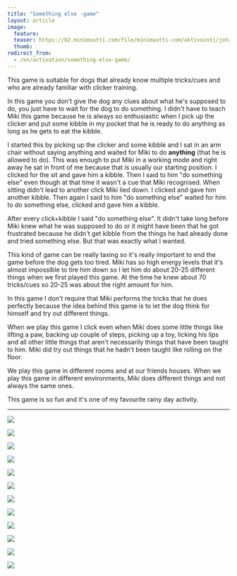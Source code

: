 ```yaml
---
title: "Something else -game"
layout: article
image:
  feature:
  teaser: https://b2.minimuutti.com/file/minimuutti-com/aktivointi/jotain-muuta-leikki/DSC60100-245px.jpg
  thumb:
redirect_from:
  - /en/activation/something-else-game/
---
```


This game is suitable for dogs that already know multiple tricks/cues and who are already familiar with clicker training.

In this game you don't give the dog any clues about what he's supposed to do, you just have to wait for the dog to do something. I didn't have to teach Miki this game because he is always so enthusiastic when I pick up the clicker and put some kibble in my pocket that he is ready to do anything as long as he gets to eat the kibble.

I started this by picking up the clicker and some kibble and I sat in an arm chair without saying anything and waited for Miki to do **anything** (that he is allowed to do). This was enough to put Miki in a working mode and right away he sat in front of me because that is usually our starting position. I clicked for the sit and gave him a kibble. Then I said to him "do something else" even though at that time it wasn't a cue that Miki recognised. When sitting didn't lead to another click Miki lied down. I clicked and gave him another kibble. Then again I said to him "do something else" waited for him to do something else, clicked and gave him a kibble.

After every click+kibble I said "do something else". It didn't take long before Miki knew what he was supposed to do or it might have been that he got frustrated because he didn't get kibble from the things he had already done and tried something else. But that was exactly what I wanted.

This kind of game can be really taxing so it's really important to end the game before the dog gets too tired. Miki has so high energy levels that it's almost impossible to tire him down so I let him do about 20-25 different things when we first played this game. At the time he knew about 70 tricks/cues so 20-25 was about the right amount for him.

In this game I don't require that Miki performs the tricks that he does perfectly because the idea behind this game is to let the dog think for himself and try out different things.

When we play this game I click even when Miki does some little things like lifting a paw, backing up couple of steps, picking up a toy, licking his lips and all other little things that aren't necessarily things that have been taught to him. Miki did try out things that he hadn't been taught like rolling on the floor.

We play this game in different rooms and at our friends houses. When we play this game in different environments, Miki does different things and not always the same ones.

This game is so fun and it's one of my favourite rainy day activity.

---

![](https://b2.minimuutti.com/file/minimuutti-com/aktivointi/jotain-muuta-leikki/DSC60408-800px.jpg)

![](https://b2.minimuutti.com/file/minimuutti-com/aktivointi/jotain-muuta-leikki/DSC60035-800px.jpg)

![](https://b2.minimuutti.com/file/minimuutti-com/aktivointi/jotain-muuta-leikki/DSC60037-800px.jpg)

![](https://b2.minimuutti.com/file/minimuutti-com/aktivointi/jotain-muuta-leikki/DSC60075-800px.jpg)

![](https://b2.minimuutti.com/file/minimuutti-com/aktivointi/jotain-muuta-leikki/DSC60053-800px.jpg)

![](https://b2.minimuutti.com/file/minimuutti-com/aktivointi/jotain-muuta-leikki/DSC60082-800px.jpg)

![](https://b2.minimuutti.com/file/minimuutti-com/aktivointi/jotain-muuta-leikki/DSC60089-800px.jpg)

![](https://b2.minimuutti.com/file/minimuutti-com/aktivointi/jotain-muuta-leikki/DSC60100-800px.jpg)

![](https://b2.minimuutti.com/file/minimuutti-com/aktivointi/jotain-muuta-leikki/DSC60102-800px.jpg)

![](https://b2.minimuutti.com/file/minimuutti-com/aktivointi/jotain-muuta-leikki/DS00716-800px.jpg)

![](https://b2.minimuutti.com/file/minimuutti-com/aktivointi/jotain-muuta-leikki/DS00707-800px.jpg)

![](https://b2.minimuutti.com/file/minimuutti-com/aktivointi/jotain-muuta-leikki/DS00761-800px.jpg)
